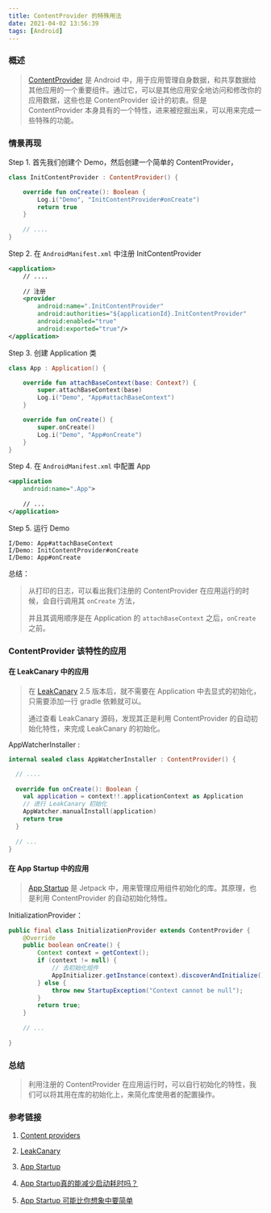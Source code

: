 ```yaml
---
title: ContentProvider 的特殊用法
date: 2021-04-02 13:56:39
tags: [Android]
---
```


### 概述

> [ContentProvider](https://developer.android.com/reference/android/content/ContentProvider) 是 Android 中，用于应用管理自身数据，和共享数据给其他应用的一个重要组件。通过它，可以是其他应用安全地访问和修改你的应用数据，这些也是 ContentProvider 设计的初衷。但是 ContentProvider 本身具有的一个特性，进来被挖掘出来，可以用来完成一些特殊的功能。

<!--more-->

### 情景再现

Step 1. 首先我们创建个 Demo，然后创建一个简单的 ContentProvider，

```kotlin
class InitContentProvider : ContentProvider() {

    override fun onCreate(): Boolean {
        Log.i("Demo", "InitContentProvider#onCreate")
        return true
    }
    
    // ....
}
```

Step 2. 在 `AndroidManifest.xml` 中注册 InitContentProvider

```xml
<application>
	// ....
    
    // 注册
    <provider
        android:name=".InitContentProvider"
        android:authorities="${applicationId}.InitContentProvider"
        android:enabled="true"
        android:exported="true"/>
</application>
```

Step 3. 创建 Application 类

```kotlin
class App : Application() {

    override fun attachBaseContext(base: Context?) {
        super.attachBaseContext(base)
        Log.i("Demo", "App#attachBaseContext")
    }

    override fun onCreate() {
        super.onCreate()
        Log.i("Demo", "App#onCreate")
    }
}
```

Step 4. 在 `AndroidManifest.xml` 中配置 App

```xml
<application
    android:name=".App">
    
    // ...
</application>
```

Step 5. 运行 Demo

```shell
I/Demo: App#attachBaseContext
I/Demo: InitContentProvider#onCreate
I/Demo: App#onCreate
```

总结：

> 从打印的日志，可以看出我们注册的 ContentProvider 在应用运行的时候，会自行调用其 `onCreate` 方法，
>
> 并且其调用顺序是在 Application 的 `attachBaseContext` 之后，`onCreate` 之前。

### ContentProvider 该特性的应用

#### 在 LeakCanary 中的应用

> 在 [LeakCanary](https://github.com/square/leakcanary) 2.5 版本后，就不需要在 Application 中去显式的初始化，只需要添加一行 gradle 依赖就可以。
>
> 通过查看 LeakCanary 源码，发现其正是利用 ContentProvider 的自动初始化特性，来完成 LeakCanary 的初始化。

AppWatcherInstaller :

```kotlin
internal sealed class AppWatcherInstaller : ContentProvider() {

  // ....
    
  override fun onCreate(): Boolean {
    val application = context!!.applicationContext as Application
    // 进行 LeakCanary 初始化
    AppWatcher.manualInstall(application)
    return true
  }
 
  // ...
}
```

#### 在 App Startup 中的应用

> [App Startup](https://developer.android.com/topic/libraries/app-startup) 是 Jetpack 中，用来管理应用组件初始化的库。其原理，也是利用 ContentProvider 的自动初始化特性。

InitializationProvider：

```java
public final class InitializationProvider extends ContentProvider {
    @Override
    public boolean onCreate() {
        Context context = getContext();
        if (context != null) {
            // 去初始化组件
            AppInitializer.getInstance(context).discoverAndInitialize();
        } else {
            throw new StartupException("Context cannot be null");
        }
        return true;
    }
    
    // ...
    
}
```

### 总结

> 利用注册的 ContentProvider 在应用运行时，可以自行初始化的特性，我们可以将其用在库的初始化上，来简化库使用者的配置操作。

### 参考链接

1. [Content providers](https://developer.android.com/guide/topics/providers/content-providers)

2. [LeakCanary](https://square.github.io/leakcanary/getting_started/)

3. [App Startup](https://developer.android.com/topic/libraries/app-startup)

4. [App Startup真的能减少启动耗时吗？](https://www.jianshu.com/p/28b015d781b4)

5. [App Startup 可能比你想象中要简单](https://mp.weixin.qq.com/s/Udg2uHgiu3oxN6fGqeTgAg)

   